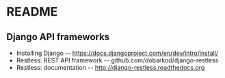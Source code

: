 README
======

Django API frameworks
---------------------

* Installing Django -- https://docs.djangoproject.com/en/dev/intro/install/
* Restless: REST API framework -- github.com/dobarkod/django-restless
* Restless: documentation -- http://django-restless.readthedocs.org
